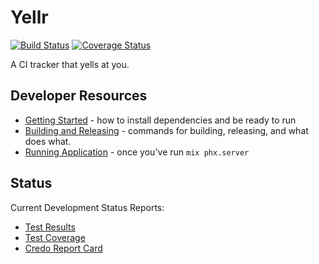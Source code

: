 # Yellr
[![Build Status](https://travis-ci.com/TreyE/yellr.svg?branch=master)](https://travis-ci.com/TreyE/yellr)
[![Coverage Status](https://coveralls.io/repos/github/TreyE/yellr/badge.svg?branch=master)](https://coveralls.io/github/TreyE/yellr?branch=master)

A CI tracker that yells at you.

## Developer Resources

* [Getting Started](getting_started.html) - how to install dependencies and be ready to run
* [Building and Releasing](building_and_releasing.html) - commands for building, releasing, and what does what.
* [Running Application](http://localhost:4000/) - once you've run `mix phx.server`

## Status

Current Development Status Reports:
* [Test Results](./../test_reports/elixir/index.html)
* [Test Coverage](./../cover/excoveralls.html)
* [Credo Report Card](./../credo/index.html)